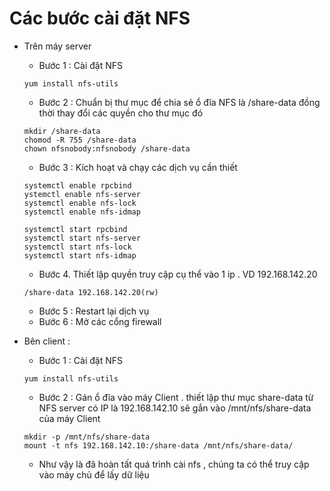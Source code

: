 # Các bước cài đặt NFS 
- Trên máy server 
  - Bước 1 :  Cài đặt NFS 
  ```
  yum install nfs-utils
  ```
  - Bước 2 : Chuẩn bị thư mục để chia sẻ ổ đĩa NFS là /share-data đồng thời thay đổi các quyền cho thư mục đó 
  ```
  mkdir /share-data
  chomod -R 755 /share-data
  chown nfsnobody:nfsnobody /share-data
  ```
  - Bước 3 : Kích hoạt và chạy các dịch vụ cần thiết 
  ``` 
  systemctl enable rpcbind
  ystemctl enable nfs-server
  systemctl enable nfs-lock
  systemctl enable nfs-idmap

  systemctl start rpcbind
  systemctl start nfs-server
  systemctl start nfs-lock
  systemctl start nfs-idmap
  ```
  - Bước 4. Thiết lập quyền truy cập cụ thể vào 1 ip . VD 192.168.142.20
  ```
  /share-data 192.168.142.20(rw)
  ```
  - Bước 5 : Restart lại dịch vụ 
  - Bước 6 : Mở các cổng firewall
- Bên client :
  - Bước 1 : Cài đặt NFS
  ```
  yum install nfs-utils
  ```
  - Bước 2 : Gán ổ đĩa vào máy Client . thiết  lập thư mục share-data từ NFS server có IP là 192.168.142.10 sẽ gắn vào /mnt/nfs/share-data của máy Client
  ```
  mkdir -p /mnt/nfs/share-data
  mount -t nfs 192.168.142.10:/share-data /mnt/nfs/share-data/
  ```



  - Như vậy là đã hoàn tất quá trình cài nfs , chúng ta có thể truy cập vào máy chủ để lấy dữ liệu 
  